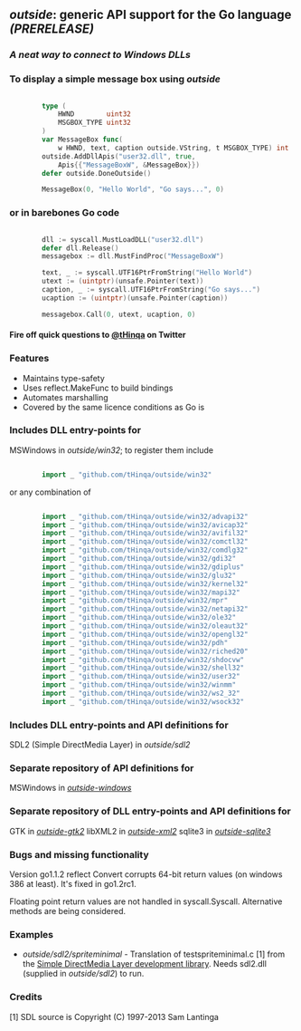 ## *outside*: generic API support for the Go language *(PRERELEASE)*

### *A neat way to connect to Windows DLLs*

### To display a simple message box using *outside*
```go

		type (
			HWND        uint32
			MSGBOX_TYPE uint32
		)
		var MessageBox func(
			w HWND, text, caption outside.VString, t MSGBOX_TYPE) int
		outside.AddDllApis("user32.dll", true,
			Apis{{"MessageBoxW", &MessageBox}})
		defer outside.DoneOutside()

		MessageBox(0, "Hello World", "Go says...", 0)
```
### or in barebones Go code
```go

		dll := syscall.MustLoadDLL("user32.dll")
		defer dll.Release()
		messagebox := dll.MustFindProc("MessageBoxW")

		text, _ := syscall.UTF16PtrFromString("Hello World")
		utext := (uintptr)(unsafe.Pointer(text))
		caption, _ := syscall.UTF16PtrFromString("Go says...")
		ucaption := (uintptr)(unsafe.Pointer(caption))

		messagebox.Call(0, utext, ucaption, 0)
```

#### Fire off quick questions to [@tHinqa](http://twitter.com/tHinqa) on Twitter

### Features
* Maintains type-safety
* Uses reflect.MakeFunc to build bindings
* Automates marshalling
* Covered by the same licence conditions as Go is

### Includes DLL entry-points for
MSWindows in *outside/win32*; to register them include
```go

		import _ "github.com/tHinqa/outside/win32"
```
or any combination of
```go

		import _ "github.com/tHinqa/outside/win32/advapi32"
		import _ "github.com/tHinqa/outside/win32/avicap32"
		import _ "github.com/tHinqa/outside/win32/avifil32"
		import _ "github.com/tHinqa/outside/win32/comctl32"
		import _ "github.com/tHinqa/outside/win32/comdlg32"
		import _ "github.com/tHinqa/outside/win32/gdi32"
		import _ "github.com/tHinqa/outside/win32/gdiplus"
		import _ "github.com/tHinqa/outside/win32/glu32"
		import _ "github.com/tHinqa/outside/win32/kernel32"
		import _ "github.com/tHinqa/outside/win32/mapi32"
		import _ "github.com/tHinqa/outside/win32/mpr"
		import _ "github.com/tHinqa/outside/win32/netapi32"
		import _ "github.com/tHinqa/outside/win32/ole32"
		import _ "github.com/tHinqa/outside/win32/oleaut32"
		import _ "github.com/tHinqa/outside/win32/opengl32"
		import _ "github.com/tHinqa/outside/win32/pdh"
		import _ "github.com/tHinqa/outside/win32/riched20"
		import _ "github.com/tHinqa/outside/win32/shdocvw"
		import _ "github.com/tHinqa/outside/win32/shell32"
		import _ "github.com/tHinqa/outside/win32/user32"
		import _ "github.com/tHinqa/outside/win32/winmm"
		import _ "github.com/tHinqa/outside/win32/ws2_32"
		import _ "github.com/tHinqa/outside/win32/wsock32"
```
### Includes DLL entry-points and API definitions for
SDL2 (Simple DirectMedia Layer) in *outside/sdl2*

### Separate repository of API definitions for
MSWindows in [*outside-windows*](https://github.com/tHinqa/outside-windows)

### Separate repository of DLL entry-points and API definitions for
GTK in [*outside-gtk2*](https://github.com/tHinqa/outside-gtk2)
libXML2 in [*outside-xml2*](https://github.com/tHinqa/outside-xml2)
sqlite3 in [*outside-sqlite3*](https://github.com/tHinqa/outside-sqlite3)

### Bugs and missing functionality
Version go1.1.2 reflect Convert corrupts 64-bit return values (on windows 386 at least). It's fixed in go1.2rc1.

Floating point return values are not handled in syscall.Syscall. Alternative methods are being considered.

### Examples
- *outside/sdl2/spriteminimal* - Translation of testspriteminimal.c [1] from the [Simple DirectMedia Layer development library](http://www.libsdl.org/download-2.0.php). Needs sdl2.dll (supplied in *outside/sdl2*) to run.

### Credits
[1] SDL source is Copyright (C) 1997-2013 Sam Lantinga
